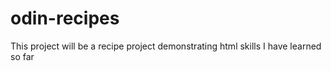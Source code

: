 # odin-recipes

This project will be a recipe project demonstrating html skills I have learned so far